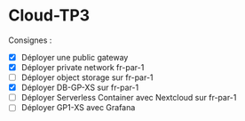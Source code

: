 # Cloud-TP3
Consignes :
- [X] Déployer une public gateway
- [X] Déployer private network fr-par-1
- [ ] Déployer object storage sur fr-par-1
- [X] Déployer DB-GP-XS sur fr-par-1
- [ ] Déployer Serverless Container avec Nextcloud sur fr-par-1
- [ ] Déployer GP1-XS avec Grafana	
